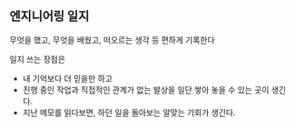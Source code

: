 ## 엔지니어링 일지
무엇을 했고, 무엇을 배웠고, 떠오르는 생각 등 편하게 기록한다

일지 쓰는 장점은
- 내 기억보다 더 믿을만 하고
- 진행 중인 작업과 직접적인 관계가 없는 발상을 일단 쌓아 놓을 수 있는 곳이 생긴다.
- 지난 메모를 읽다보면, 하던 일을 돌아보는 알맞는 기회가 생긴다.
